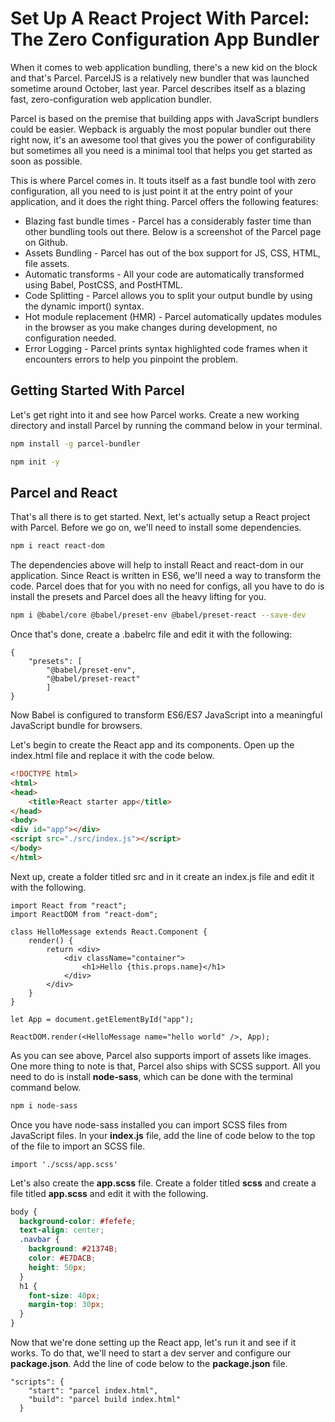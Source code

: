 <h1>Set Up A React Project With Parcel: The Zero Configuration App Bundler</h1>

When it comes to web application bundling, there's a new kid on the block and that's Parcel. ParcelJS is a relatively new bundler that was launched sometime around October, last year. Parcel describes itself as a blazing fast, zero-configuration web application bundler.

Parcel is based on the premise that building apps with JavaScript bundlers could be easier. Wepback is arguably the most popular bundler out there right now, it's an awesome tool that gives you the power of configurability but sometimes all you need is a minimal tool that helps you get started as soon as possible.

This is where Parcel comes in. It touts itself as a fast bundle tool with zero configuration, all you need to is just point it at the entry point of your application, and it does the right thing. Parcel offers the following features:

* Blazing fast bundle times - Parcel has a considerably faster time than other bundling tools out there. Below is a screenshot of the Parcel page on Github. 
* Assets Bundling - Parcel has out of the box support for JS, CSS, HTML, file assets.
* Automatic transforms - All your code are automatically transformed using Babel, PostCSS, and PostHTML.
* Code Splitting - Parcel allows you to split your output bundle by using the dynamic import() syntax.
* Hot module replacement (HMR) - Parcel automatically updates modules in the browser as you make changes during development, no configuration needed.
* Error Logging - Parcel prints syntax highlighted code frames when it encounters errors to help you pinpoint the problem.

## Getting Started With Parcel

Let's get right into it and see how Parcel works. Create a new working directory and install Parcel by running the command below in your terminal.

```sh
npm install -g parcel-bundler
```
```sh
npm init -y
```
## Parcel and React

That's all there is to get started. Next, let's actually setup a React project with Parcel. Before we go on, we'll need to install some dependencies.

```sh
npm i react react-dom 
```
The dependencies above will help to install React and react-dom in our application. Since React is written in ES6, we'll need a way to transform the code. Parcel does that for you with no need for configs, all you have to do is install the presets and Parcel does all the heavy lifting for you.

```sh
npm i @babel/core @babel/preset-env @babel/preset-react --save-dev
```
Once that's done, create a .babelrc file and edit it with the following:

```JS
{     
    "presets": [
        "@babel/preset-env", 
        "@babel/preset-react"
        ] 
}
```

Now Babel is configured to transform ES6/ES7 JavaScript into a meaningful JavaScript bundle for browsers.

Let's begin to create the React app and its components. Open up the index.html file and replace it with the code below.

```html
<!DOCTYPE html>
<html>
<head>
    <title>React starter app</title>
</head>
<body>
<div id="app"></div>
<script src="./src/index.js"></script>
</body>
</html>
```

Next up, create a folder titled src and in it create an index.js file and edit it with the following.

```JS
import React from "react";
import ReactDOM from "react-dom";

class HelloMessage extends React.Component {
    render() {
        return <div>
            <div className="container">
                <h1>Hello {this.props.name}</h1>
            </div>
        </div>
    }
}

let App = document.getElementById("app");

ReactDOM.render(<HelloMessage name="hello world" />, App);
```

As you can see above, Parcel also supports import of assets like images. One more thing to note is that, Parcel also ships with SCSS support. All you need to do is install <strong>node-sass</strong>, which can be done with the terminal command below.

```sh
npm i node-sass
```
Once you have node-sass installed you can import SCSS files from JavaScript files. In your <strong>index.js</strong> file, add the line of code below to the top of the file to import an SCSS file.

```JS
import './scss/app.scss'
```
Let's also create the <strong>app.scss</strong> file. Create a folder titled <strong>scss</strong> and create a file titled <strong>app.scss</strong> and edit it with the following.

```scss
body {
  background-color: #fefefe;
  text-align: center;
  .navbar {
    background: #21374B;
    color: #E7DACB;
    height: 50px;
  }
  h1 {
    font-size: 40px;
    margin-top: 30px;
  }
}
```
Now that we're done setting up the React app, let's run it and see if it works. To do that, we'll need to start a dev server and configure our <strong>package.json</strong>. Add the line of code below to the <strong>package.json</strong> file.
```JS
"scripts": {
    "start": "parcel index.html",
    "build": "parcel build index.html"
  }
```
